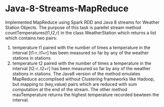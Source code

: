 # Java-8-Streams-MapReduce
Implemented MapReduce using Spark RDD and Java 8 streams for Weather Station Objects.
The purpose of this task is parellel stream method countTemperatures(t1,t2,r) in the class WeatherStation which returns a list which contains two pairs: 
1) temperature t1 paired with the number of times a temperature in the interval [t1-r..t1+r] has been measured so far by any of the weather stations in stations
2) temperature t2 paired with the number of times a temperature in the interval [t2-r..t2+r] has been measured so far by any of the weather stations in stations. 
The Java8 version of the method emulates MapReduce accomplised without Clustering frameworks like Hadoop, but mapping to (key,value) pairs which are reduced with sum computation at the end of the stream.
The other method maxTemperature returns the highest temperature recorded bewteen the interval. 
